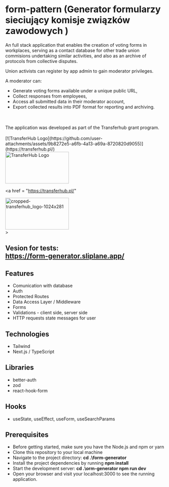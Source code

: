 # form-pattern (Generator formularzy sieciujący komisje związków zawodowych )

An full stack application that enables the creation of voting forms in workplaces, serving as a contact database for other trade union commisions undertaking similar activities, and also as an archive of protocols from collective disputes.

Union activists can register by app admin to gain moderator privileges.

A moderator can:

- Generate voting forms available under a unique public URL,
- Collect responses from employees,
- Access all submitted data in their moderator account,
- Export collected results into PDF format for reporting and archiving.
<br/>
<br/>
The application was developed as part of the Transferhub grant program.
<br/>
<br/>


 <div width="200" height="100"> 
[![TransferHub Logo](https://github.com/user-attachments/assets/9b8272e5-a6fb-4a13-a69a-8720820d9055)](https://transferhub.pl/)

</div>


<a href="https://transferhub.pl/">
  <img 
    src="https://github.com/user-attachments/assets/9b8272e5-a6fb-4a13-a69a-8720820d9055" 
    alt="TransferHub Logo" 
    width="200" 
    height="100"
  />
</a>


<a href = "https://transferhub.pl/"
 <div>
  <img src="https://github.com/user-attachments/assets/9b8272e5-a6fb-4a13-a69a-8720820d9055"  alt="cropped-transferhub_logo-1024x281" width="200" height="100"/> 
</div>
>
<br/>






## Vesion for tests: <br> https://form-generator.sliplane.app/ <br/> 
## Features

* Comunication with database
* Auth
* Protected Routes
* Data Access Layer / Middleware
* Forms
* Validations - client side, server side
* HTTP requests state messages for user


## Technologies

* Tailwind 
* Next.js / TypeScript


## Libraries

* better-auth
* zod
* react-hook-form
  
## Hooks
* useState, useEffect, useForm, useSearchParams

## Prerequisites
* Before getting started, make sure you have the Node.js and npm or yarn
* Clone this repository to your local machine
* Navigate to the project directory: **cd .\form-generator**
* Install the project dependencies by running **npm install** 
* Start the development server: **cd .\orm-generator npm run dev** 
* Open your browser and visit your localhost:3000 to see the running application.

 

